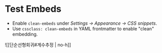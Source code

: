 # Test Embeds

- Enable `clean-embeds` under *Settings → Appearance → CSS snippets*. 
- Use `cssclass: clean-embeds` in YAML frontmatter to enable "clean" embedding. 

![[단순선형회귀#계수추정 | no-h]]